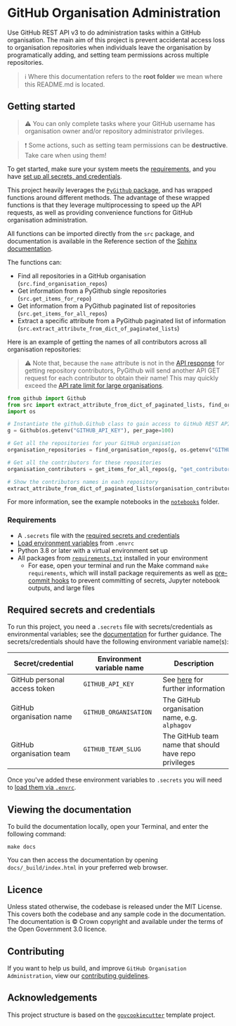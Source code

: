 # GitHub Organisation Administration

Use GitHub REST API v3 to do administration tasks within a GitHub organisation. The main aim of this project is prevent
accidental access loss to organisation repositories when individuals leave the organisation by programatically adding,
and setting team permissions across multiple repositories.

> ℹ️ Where this documentation refers to the **root folder** we mean where this README.md is located.

## Getting started

> ⚠️ You can only complete tasks where your GitHub username has organisation owner and/or repository administrator
> privileges.

> ❗️ Some actions, such as setting team permissions can be **destructive**. Take care when using them!

To get started, make sure your system meets the [requirements](#requirements), and you have
[set up all secrets, and credentials](#required-secrets-and-credentials).

This project heavily leverages the [`PyGithub` package][pygithub], and has wrapped functions around different methods.
The advantage of these wrapped functions is that they leverage multiprocessing to speed up the API requests, as well as
providing convenience functions for GitHub organisation administration.

All functions can be imported directly from the `src` package, and documentation is available in the Reference section
of the [Sphinx documentation](#viewing-the-documentation).

The functions can:

- Find all repositories in a GitHub organisation (`src.find_organisation_repos`)
- Get information from a PyGithub single repositories (`src.get_items_for_repo`)
- Get information from a PyGithub paginated list of repositories (`src.get_items_for_all_repos`)
- Extract a specific attribute from a PyGithub paginated list of information
  (`src.extract_attribute_from_dict_of_paginated_lists`)

Here is an example of getting the names of all contributors across all organisation repositories:

> ⚠️ Note that, because the `name` attribute is not in the [API response][github-contributors] for getting repository
contributors, PyGithub will send another API GET request for each contributor to obtain their name! This may quickly
exceed the [API rate limit for large organisations][github-rate-limit].

```python
from github import Github
from src import extract_attribute_from_dict_of_paginated_lists, find_organisation_repos, get_items_for_all_repos
import os

# Instantiate the github.Github class to gain access to GitHub REST APIv3 via your GitHub personal access token
g = Github(os.getenv("GITHUB_API_KEY"), per_page=100)

# Get all the repositories for your GitHub organisation
organisation_repositories = find_organisation_repos(g, os.getenv("GITHUB_ORGANISATION"))

# Get all the contributors for these repositories
organisation_contributors = get_items_for_all_repos(g, "get_contributors", organisation_repositories)

# Show the contributors names in each repository
extract_attribute_from_dict_of_paginated_lists(organisation_contributors, "name")
```

For more information, see the example notebooks in the [`notebooks`][notebooks] folder.

### Requirements

- A `.secrets` file with the [required secrets and credentials](#required-secrets-and-credentials)
- [Load environment variables][docs-loading-environment-variables] from `.envrc`
- Python 3.8 or later with a virtual environment set up
- All packages from [`requirements.txt`][requirements] installed in your environment
  - For ease, open your terminal and run the Make command `make requirements`, which will install package requirements
    as well as [pre-commit hooks][docs-pre-commit-hooks] to prevent committing of secrets, Jupyter notebook outputs,
    and large files

## Required secrets and credentials

To run this project, you need a `.secrets` file with secrets/credentials as environmental variables; see the
[documentation][docs-loading-environment-variables-secrets] for further guidance. The secrets/credentials should have
the following environment variable name(s):

| Secret/credential            | Environment variable name | Description                                           |
|------------------------------|---------------------------|-------------------------------------------------------|
| GitHub personal access token | `GITHUB_API_KEY`          | See [here][docs-github-token] for further information |
| GitHub organisation name     | `GITHUB_ORGANISATION`     | The GitHub organisation name, e.g. `alphagov`         |
| GitHub organisation team     | `GITHUB_TEAM_SLUG`        | The GitHub team name that should have repo privileges |

Once you've added these environment variables to `.secrets` you will need to
[load them via `.envrc`][docs-loading-environment-variables].

## Viewing the documentation

To build the documentation locally, open your Terminal, and enter the following command:

```shell
make docs
```

You can then access the documentation by opening `docs/_build/index.html` in your preferred web browser.

## Licence

Unless stated otherwise, the codebase is released under the MIT License. This covers both the codebase and any sample
code in the documentation. The documentation is © Crown copyright and available under the terms of the Open Government
3.0 licence.

## Contributing

If you want to help us build, and improve `GitHub Organisation Administration`, view our
[contributing guidelines][contributing].

## Acknowledgements

This project structure is based on the [`govcookiecutter`][govcookiecutter] template project.

[contributing]: ./CONTRIBUTING.md
[govcookiecutter]: https://github.com/ukgovdatascience/govcookiecutter
[docs-github-token]: docs/user_guide/creating_github_api_token.md
[docs-loading-environment-variables]: ./docs/user_guide/loading_environment_variables.md
[docs-loading-environment-variables-secrets]: ./docs/user_guide/loading_environment_variables.md#storing-secrets-and-credentials
[docs-pre-commit-hooks]: ./docs/contributor_guide/pre_commit_hooks.md
[github-contributors]: https://docs.github.com/en/free-pro-team@latest/rest/reference/repos#list-repository-contributors
[github-rate-limit]: https://docs.github.com/en/rest/overview/resources-in-the-rest-api#rate-limiting
[notebooks]: ./notebooks
[pre-commit]: https://pre-commit.com/
[pygithub]: https://pygithub.readthedocs.io/
[requirements]: ./requirements.txt

